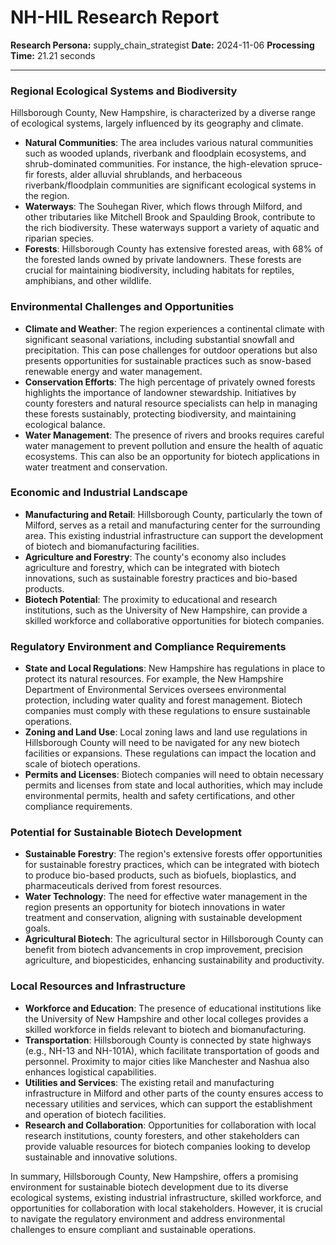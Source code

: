# NH-HIL Research Report

**Research Persona:** supply_chain_strategist
**Date:** 2024-11-06
**Processing Time:** 21.21 seconds

---

### Regional Ecological Systems and Biodiversity

Hillsborough County, New Hampshire, is characterized by a diverse range of ecological systems, largely influenced by its geography and climate.

- **Natural Communities**: The area includes various natural communities such as wooded uplands, riverbank and floodplain ecosystems, and shrub-dominated communities. For instance, the high-elevation spruce-fir forests, alder alluvial shrublands, and herbaceous riverbank/floodplain communities are significant ecological systems in the region.
- **Waterways**: The Souhegan River, which flows through Milford, and other tributaries like Mitchell Brook and Spaulding Brook, contribute to the rich biodiversity. These waterways support a variety of aquatic and riparian species.
- **Forests**: Hillsborough County has extensive forested areas, with 68% of the forested lands owned by private landowners. These forests are crucial for maintaining biodiversity, including habitats for reptiles, amphibians, and other wildlife.

### Environmental Challenges and Opportunities

- **Climate and Weather**: The region experiences a continental climate with significant seasonal variations, including substantial snowfall and precipitation. This can pose challenges for outdoor operations but also presents opportunities for sustainable practices such as snow-based renewable energy and water management.
- **Conservation Efforts**: The high percentage of privately owned forests highlights the importance of landowner stewardship. Initiatives by county foresters and natural resource specialists can help in managing these forests sustainably, protecting biodiversity, and maintaining ecological balance.
- **Water Management**: The presence of rivers and brooks requires careful water management to prevent pollution and ensure the health of aquatic ecosystems. This can also be an opportunity for biotech applications in water treatment and conservation.

### Economic and Industrial Landscape

- **Manufacturing and Retail**: Hillsborough County, particularly the town of Milford, serves as a retail and manufacturing center for the surrounding area. This existing industrial infrastructure can support the development of biotech and biomanufacturing facilities.
- **Agriculture and Forestry**: The county's economy also includes agriculture and forestry, which can be integrated with biotech innovations, such as sustainable forestry practices and bio-based products.
- **Biotech Potential**: The proximity to educational and research institutions, such as the University of New Hampshire, can provide a skilled workforce and collaborative opportunities for biotech companies.

### Regulatory Environment and Compliance Requirements

- **State and Local Regulations**: New Hampshire has regulations in place to protect its natural resources. For example, the New Hampshire Department of Environmental Services oversees environmental protection, including water quality and forest management. Biotech companies must comply with these regulations to ensure sustainable operations.
- **Zoning and Land Use**: Local zoning laws and land use regulations in Hillsborough County will need to be navigated for any new biotech facilities or expansions. These regulations can impact the location and scale of biotech operations.
- **Permits and Licenses**: Biotech companies will need to obtain necessary permits and licenses from state and local authorities, which may include environmental permits, health and safety certifications, and other compliance requirements.

### Potential for Sustainable Biotech Development

- **Sustainable Forestry**: The region's extensive forests offer opportunities for sustainable forestry practices, which can be integrated with biotech to produce bio-based products, such as biofuels, bioplastics, and pharmaceuticals derived from forest resources.
- **Water Technology**: The need for effective water management in the region presents an opportunity for biotech innovations in water treatment and conservation, aligning with sustainable development goals.
- **Agricultural Biotech**: The agricultural sector in Hillsborough County can benefit from biotech advancements in crop improvement, precision agriculture, and biopesticides, enhancing sustainability and productivity.

### Local Resources and Infrastructure

- **Workforce and Education**: The presence of educational institutions like the University of New Hampshire and other local colleges provides a skilled workforce in fields relevant to biotech and biomanufacturing.
- **Transportation**: Hillsborough County is connected by state highways (e.g., NH-13 and NH-101A), which facilitate transportation of goods and personnel. Proximity to major cities like Manchester and Nashua also enhances logistical capabilities.
- **Utilities and Services**: The existing retail and manufacturing infrastructure in Milford and other parts of the county ensures access to necessary utilities and services, which can support the establishment and operation of biotech facilities.
- **Research and Collaboration**: Opportunities for collaboration with local research institutions, county foresters, and other stakeholders can provide valuable resources for biotech companies looking to develop sustainable and innovative solutions.

In summary, Hillsborough County, New Hampshire, offers a promising environment for sustainable biotech development due to its diverse ecological systems, existing industrial infrastructure, skilled workforce, and opportunities for collaboration with local stakeholders. However, it is crucial to navigate the regulatory environment and address environmental challenges to ensure compliant and sustainable operations.